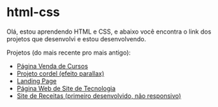 # html-css

Olá, estou aprendendo HTML e CSS, e abaixo você encontra o link dos projetos que desenvolvi e estou desenvolvendo.

Projetos (do mais recente pro mais antigo):
<br>
<ul>
    <li><a href="https://edilaine-as.github.io/html-css/venda-cursos/index.html" target="_blank">Página Venda de Cursos</a></li>
    <li><a href="https://edilaine-as.github.io/html-css/projeto-cordel/index.html" target="_blank">Projeto cordel (efeito parallax)</a></li>
    <li><a href="https://edilaine-as.github.io/html-css/landing-page/index.html" target="_blank">Landing Page</a></li>
    <li><a href="https://edilaine-as.github.io/html-css/site-de-tecnologia/android.html" target="_blank">Página Web de Site de Tecnologia</a></li>
    <li><a href="https://edilaine-as.github.io/html-css/site-de-receitas/index.html" target="_blank">Site de Receitas (primeiro desenvolvido, não responsivo)</a></li>
</ul>
 

